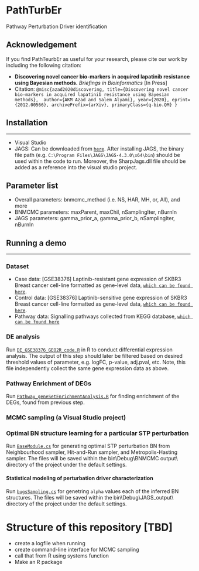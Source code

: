 # PathTurbEr
Pathway Perturbation Driver identification 

## Acknowledgement
If you find PathTeurbEr as useful for your research, please cite our work by including the following citation:
- <b>Discovering novel cancer bio-markers in acquired lapatinib resistance using Bayesian methods.</b> <i>Briefings in Bioinformatics</i> [In Press]
- Citation:
`
@misc{azad2020discovering,
      title={Discovering novel cancer bio-markers in acquired lapatinib resistance using Bayesian methods}, 
      author={AKM Azad and Salem Alyami},
      year={2020},
      eprint={2012.00566},
      archivePrefix={arXiv},
      primaryClass={q-bio.QM}
}
`


## Installation
----
- Visual Studio 
- JAGS: Can be downloaded from [```here```](https://sourceforge.net/projects/mcmc-jags). After installing JAGS, the binary file path (e.g. ```C:\Program Files\JAGS\JAGS-4.3.0\x64\bin```) should be used within the code to run. Moreover, the SharpJags.dll file should be added as a reference into the visual studio project.

## Parameter list
- Overall parameters: bnmcmc_method (i.e. NS, HAR, MH, or, All), and more
- BNMCMC parameters: maxParent, maxChil, nSamplingIter, nBurnIn
- JAGS parameters: gamma_prior_a, gamma_prior_b, nSamplingIter, nBurnIn

## Running a demo
----
### Dataset
- Case data: [GSE38376] Laptinib-resistant gene expression of SKBR3 Breast cancer cell-line formatted as gene-level data, [```which can be found here```](https://github.com/Akmazad/PathTurbEr/blob/master/data/R_GE_data_GSE38376.csv).
- Control data: [GSE38376] Laptinib-sensitive gene expression of SKBR3 Breast cancer cell-line formatted as gene-level data, [```which can be found here```](https://github.com/Akmazad/PathTurbEr/blob/master/data/nR_GE_data_GSE38376.csv).
- Pathway data: Signalling pathways collected from KEGG database, [```which can be found here```](https://github.com/Akmazad/PathTurbEr/blob/master/data/KEGG_45_SIGNALING.csv)

### DE analysis
Run [```DE_GSE38376_GEO2R_code.R```](https://github.com/Akmazad/PathTurbEr/blob/master/DE_GSE38376_GEO2R_code.R) in R to conduct differential expression analysis. The output of this step should later be filtered based on desired threshold values of parameter, e.g. logFC,  p-value, adj.pval, etc. Note, this file independently collect the same gene expression data as above. 

### Pathway Enrichment of DEGs
Run [```Pathway_geneSetEnrichmentAnalysis.R```](https://github.com/Akmazad/PathTurbEr/blob/master/Pathway_geneSetEnrichmentAnalysis.R) for finding enrichment of the DEGs, found from previous step.

### MCMC sampling (a Visual Studio project)
### Optimal BN structure learning for a particular STP perturbation
Run [```BaseModule.cs```](https://github.com/Akmazad/PathTurbEr/blob/master/MCMC%20sampling/BaseModule.cs) for generating optimal STP perturbation BN from Neighbourhood sampler, Hit-and-Run sampler, and Metropolis-Hasting sampler. The files will be saved within the bin\Debug\BNMCMC output\ directory of the project under the default settings.

#### Statistical modeling of perturbation driver characterization
Run [```bugsSampling.cs```](https://github.com/Akmazad/PathTurbEr/blob/master/MCMC%20sampling/JAGS/bugsSampling.cs) for genetring ```alpha``` values each of the inferred BN structures. The files will be saved within the bin\Debug\JAGS_output\ directory of the project under the default settings.

# Structure of this repository [TBD]
- create a logfile when running
- create command-line interface for MCMC sampling
- call that from R using systems function
- Make an R package 
